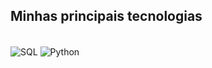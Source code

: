 

## Minhas principais tecnologias

<div style="display: inline_block"><br/>

  <img align="center" alt="SQL" src="https://img.shields.io/badge/PostgreSQL-316192?style=for-the-badge&logo=postgresql&logoColor=white" />
  <img align="center" alt="Python" src="https://img.shields.io/badge/Python-3776AB?style=for-the-badge&logo=python&logoColor=white" />
  
 </div>
